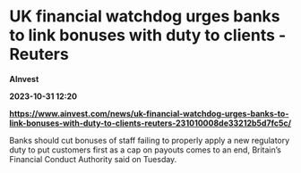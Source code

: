 # UK financial watchdog urges banks to link bonuses with duty to clients - Reuters
**AInvest**

**2023-10-31 12:20**

**https://www.ainvest.com/news/uk-financial-watchdog-urges-banks-to-link-bonuses-with-duty-to-clients-reuters-231010008de33212b5d7fc5c/**

Banks should cut bonuses of staff failing to properly apply a new regulatory duty to put customers first as a cap on payouts comes to an end, Britain’s Financial Conduct Authority said on Tuesday.
